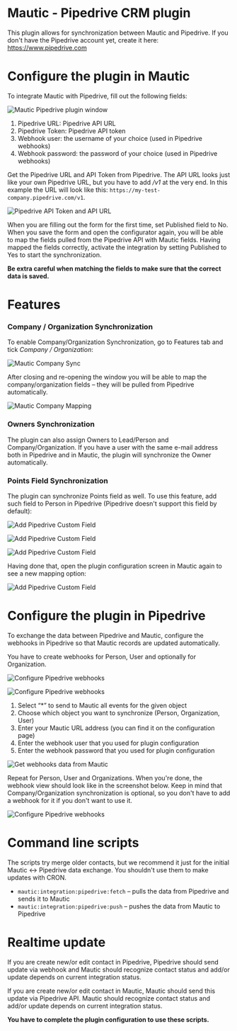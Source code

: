 # Mautic - Pipedrive CRM plugin

This plugin allows for synchronization between Mautic and Pipedrive. If you don't have the Pipedrive account yet, create it here: https://www.pipedrive.com

# Configure the plugin in Mautic
To integrate Mautic with Pipedrive, fill out the following fields:

![Mautic Pipedrive plugin window](media/pipedrive/mautic_window_conf.png "Mautic Pipedrive plugin window")

1. Pipedrive URL: Pipedrive API URL
2. Pipedrive Token: Pipedrive API token
3. Webhook user: the username of your choice (used in Pipedrive webhooks)
4. Webhook password: the password of your choice (used in Pipedrive webhooks)

Get the Pipedrive URL and API Token from Pipedrive. The API URL looks just like your own Pipedrive URL, but you have to add _/v1_ at the very end. In this example the URL will look like this: `https://my-test-company.pipedrive.com/v1`.

![Pipedrive API Token and API URL](media/pipedrive/api_url_token.png "Pipedrive API Token and API URL")

When you are filling out the form for the first time, set Published field to No. When you save the form and open the configurator again, you will be able to map the fields pulled from the Pipedrive API with Mautic fields. Having mapped the fields correctly, activate the integration by setting Published to Yes to start the synchronization.

**Be extra careful when matching the fields to make sure that the correct data is saved.**

# Features

### Company / Organization Synchronization

To enable Company/Organization Synchronization, go to Features tab and tick *Company / Organization*:

![Mautic Company Sync](media/pipedrive/mautic_company_sync.png "Mautic Company Sync")

After closing and re-opening the window you will be able to map the company/organization fields – they will be pulled from Pipedrive automatically.

![Mautic Company Mapping](media/pipedrive/mautic_company_mapping.jpg "Mautic Company Mapping")

### Owners Synchronization

The plugin can also assign Owners to Lead/Person and Company/Organization. If you have a user with the same e-mail address both in Pipedrive and in Mautic, the plugin will synchronize the Owner automatically.

### Points Field Synchronization

The plugin can synchronize Points field as well. To use this feature, add such field to Person in Pipedrive (Pipedrive doesn't support this field by default):

![Add Pipedrive Custom Field](media/pipedrive/custom_field.png "Add Pipedrive Custom Field")

![Add Pipedrive Custom Field](media/pipedrive/custom_field_1.png "Add Pipedrive Custom Field")

![Add Pipedrive Custom Field](media/pipedrive/custom_field_2.png "Add Pipedrive Custom Field")

Having done that, open the plugin configuration screen in Mautic again to see a new mapping option:

![Add Pipedrive Custom Field](media/pipedrive/custom_field_3.png "Add Pipedrive Custom Field")

# Configure the plugin in Pipedrive

To exchange the data between Pipedrive and Mautic, configure the webhooks in Pipedrive so that Mautic records are updated automatically.

You have to create webhooks for Person, User and optionally for Organization.

![Configure Pipedrive webhooks](media/pipedrive/webhooks_1.png "Configure Pipedrive webhooks")

![Configure Pipedrive webhooks](media/pipedrive/webhooks_2.png "Configure Pipedrive webhooks")

1. Select “\*” to send to Mautic all events for the given object
2. Choose which object you want to synchronize (Person, Organization, User)
3. Enter your Mautic URL address (you can find it on the configuration page)
4. Enter the webhook user that you used for plugin configuration
5. Enter the webhook password that you used for plugin configuration

![Get webhooks data from Mautic](media/pipedrive/webhooks_3.png "Get webhooks data from Mautic")

Repeat for Person, User and Organizations. When you're done, the webhook view should look like in the screenshot below. Keep in mind that Company/Organization synchronization is optional, so you don't have to add a webhook for it if you don't want to use it.

![Configure Pipedrive webhooks](media/pipedrive/webhooks_4.png "Configure Pipedrive webhooks")

# Command line scripts

The scripts try merge older contacts, but we recommend it just for the initial Mautic <-> Pipedrive data exchange.  You shouldn't use them to make updates with CRON. 

* `mautic:integration:pipedrive:fetch` – pulls the data from Pipedrive and sends it to Mautic
* `mautic:integration:pipedrive:push` – pushes the data from Mautic to Pipedrive

# Realtime update

If you are create new/or edit contact in Pipedrive, Pipedrive should send update via webhook and Mautic should recognize contact status and add/or update depends on current integration status.

If you are create new/or edit contact in Mautic, Mautic should send this update via Pipedrive API. Mautic should recognize contact status and add/or update  depends on current integration status.

**You have to complete the plugin configuration to use these scripts.**
